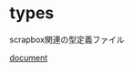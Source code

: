 # types

scrapbox関連の型定義ファイル

[document](https://doc.deno.land/https://raw.githubusercontent.com/scrapbox-jp/types/0.2.0/mod.ts)
